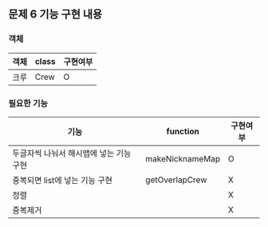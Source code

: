 ## 문제 6 기능 구현 내용

### 객체

| 객체  | class    | 구현여부 |
|-----|-------------|------|
| 크루  | Crew     | O    |

### 필요한 기능

| 기능                     | function    | 구현여부 |
|------------------------|-------------|------|
| 두글자씩 나눠서 해시맵에 넣는 기능 구현 | makeNicknameMap     | O    |
| 중복되면 list에 넣는 기능 구현    | getOverlapCrew     | X    |
| 정렬                     |     | X    |
| 중복제거                   |      | X    |


